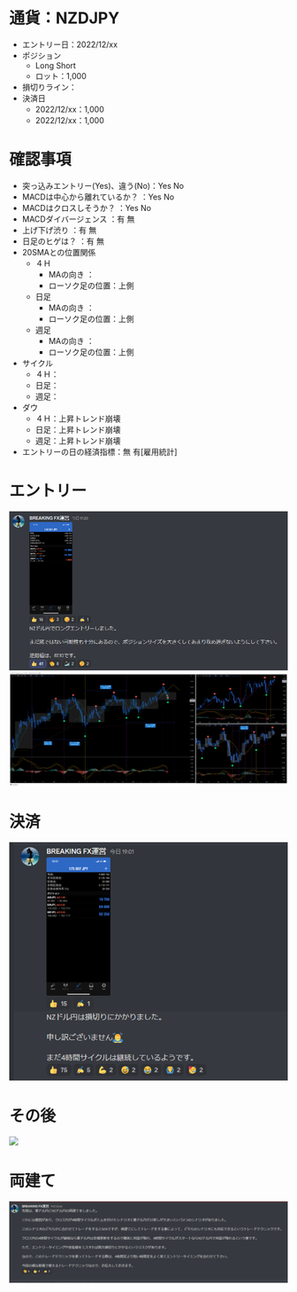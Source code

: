 # 通貨：NZDJPY
- エントリー日：2022/12/xx
- ポジション
  - Long Short
  - ロット：1,000
- 損切りライン：
- 決済日
  - 2022/12/xx：1,000
  - 2022/12/xx：1,000

# 確認事項
- 突っ込みエントリー(Yes)、違う(No)：Yes No
- MACDは中心から離れているか？     ：Yes No
- MACDはクロスしそうか？           ：Yes No
- MACDダイバージェンス             ：有 無
- 上げ下げ渋り                     ：有 無
- 日足のヒゲは？                   ：有 無
- 20SMAとの位置関係
  - ４Ｈ
    - MAの向き        ：
    - ローソク足の位置：上側
  - 日足
    - MAの向き        ：
    - ローソク足の位置：上側
  - 週足
    - MAの向き        ：
    - ローソク足の位置：上側
- サイクル
  - ４Ｈ：
  - 日足：
  - 週足：
- ダウ
  - ４Ｈ：上昇トレンド崩壊
  - 日足：上昇トレンド崩壊
  - 週足：上昇トレンド崩壊
- エントリーの日の経済指標：無 有[雇用統計]

# エントリー
![](2022-12-14-20-33-50.png)
![](2022-12-14-20-34-39.png)

# 決済
![](2022-12-14-20-33-28.png)

# その後
![](./af01.png)

# 両建て
![](2022-12-14-20-32-53.png)
